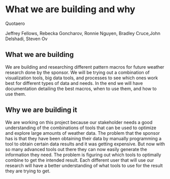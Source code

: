 # What we are building and why

Quotaero

Jeffrey Fellows, Rebecka Goncharov, Ronnie Nguyen, Bradley Cruce,John Delshadi, Steven Ov     

## What we are building
We are building and researching different pattern macros for future weather research done by the sponsor. We will be trying out a combination of visualization tools, big data tools, and processes to see which ones work best for different types of data and needs. In the end we will have documentation detailing the best macros, when to use them, and how to use them.

## Why we are building it
We are working on this project because our stakeholder needs a good understanding of the combinations of tools that can be used to optimize and explore large amounts of weather data. The problem that the sponsor has is that they have been obtaining their data by manually programming a tool to obtain certain data results and it was getting expensive. But now with so many advanced tools out there they can now easily generate the information they need. The problem is figuring out which tools to optimally combine to get the intended result. Each different user that will use our research will have a better understanding of what tools to use for the result they are trying to get.



